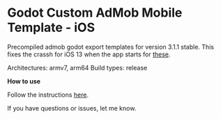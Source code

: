 # Godot Custom AdMob Mobile Template - iOS

Precompiled admob godot export templates for version 3.1.1 stable. This fixes the crassh for iOS 13 when the app starts for [these](https://github.com/GhostWalker562/godot-admob-iOS-precompiled).

Architectures: armv7, arm64
Build types: release

**How to use**

Follow the instructions [here](https://github.com/GhostWalker562/godot-admob-iOS-precompiled).

If you have questions or issues, let me know.

